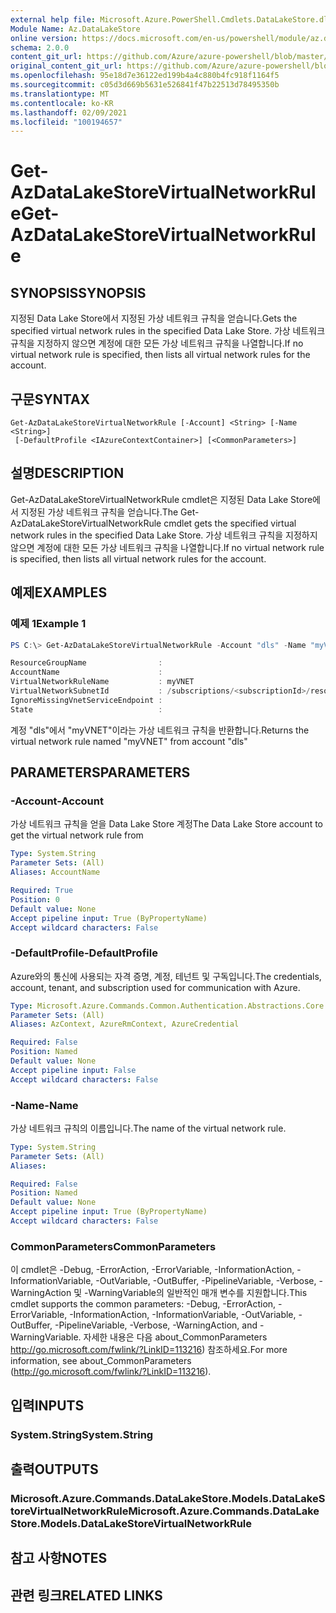 ```yaml
---
external help file: Microsoft.Azure.PowerShell.Cmdlets.DataLakeStore.dll-Help.xml
Module Name: Az.DataLakeStore
online version: https://docs.microsoft.com/en-us/powershell/module/az.datalakestore/get-azdatalakestorevirtualnetworkrule
schema: 2.0.0
content_git_url: https://github.com/Azure/azure-powershell/blob/master/src/DataLakeStore/DataLakeStore/help/Get-AzDataLakeStoreVirtualNetworkRule.md
original_content_git_url: https://github.com/Azure/azure-powershell/blob/master/src/DataLakeStore/DataLakeStore/help/Get-AzDataLakeStoreVirtualNetworkRule.md
ms.openlocfilehash: 95e18d7e36122ed199b4a4c880b4fc918f1164f5
ms.sourcegitcommit: c05d3d669b5631e526841f47b22513d78495350b
ms.translationtype: MT
ms.contentlocale: ko-KR
ms.lasthandoff: 02/09/2021
ms.locfileid: "100194657"
---
```

# <span data-ttu-id="669d7-101">Get-AzDataLakeStoreVirtualNetworkRule</span><span class="sxs-lookup"><span data-stu-id="669d7-101">Get-AzDataLakeStoreVirtualNetworkRule</span></span>

## <span data-ttu-id="669d7-102">SYNOPSIS</span><span class="sxs-lookup"><span data-stu-id="669d7-102">SYNOPSIS</span></span>
<span data-ttu-id="669d7-103">지정된 Data Lake Store에서 지정된 가상 네트워크 규칙을 얻습니다.</span><span class="sxs-lookup"><span data-stu-id="669d7-103">Gets the specified virtual network rules in the specified Data Lake Store.</span></span>
<span data-ttu-id="669d7-104">가상 네트워크 규칙을 지정하지 않으면 계정에 대한 모든 가상 네트워크 규칙을 나열합니다.</span><span class="sxs-lookup"><span data-stu-id="669d7-104">If no virtual network rule is specified, then lists all virtual network rules for the account.</span></span>

## <span data-ttu-id="669d7-105">구문</span><span class="sxs-lookup"><span data-stu-id="669d7-105">SYNTAX</span></span>

```
Get-AzDataLakeStoreVirtualNetworkRule [-Account] <String> [-Name <String>]
 [-DefaultProfile <IAzureContextContainer>] [<CommonParameters>]
```

## <span data-ttu-id="669d7-106">설명</span><span class="sxs-lookup"><span data-stu-id="669d7-106">DESCRIPTION</span></span>
<span data-ttu-id="669d7-107">Get-AzDataLakeStoreVirtualNetworkRule cmdlet은 지정된 Data Lake Store에서 지정된 가상 네트워크 규칙을 얻습니다.</span><span class="sxs-lookup"><span data-stu-id="669d7-107">The Get-AzDataLakeStoreVirtualNetworkRule cmdlet gets the specified virtual network rules in the specified Data Lake Store.</span></span>
<span data-ttu-id="669d7-108">가상 네트워크 규칙을 지정하지 않으면 계정에 대한 모든 가상 네트워크 규칙을 나열합니다.</span><span class="sxs-lookup"><span data-stu-id="669d7-108">If no virtual network rule is specified, then lists all virtual network rules for the account.</span></span>

## <span data-ttu-id="669d7-109">예제</span><span class="sxs-lookup"><span data-stu-id="669d7-109">EXAMPLES</span></span>

### <span data-ttu-id="669d7-110">예제 1</span><span class="sxs-lookup"><span data-stu-id="669d7-110">Example 1</span></span>
```powershell
PS C:\> Get-AzDataLakeStoreVirtualNetworkRule -Account "dls" -Name "myVNET"

ResourceGroupName                :
AccountName                      :
VirtualNetworkRuleName           : myVNET
VirtualNetworkSubnetId           : /subscriptions/<subscriptionId>/resourceGroups/<resourceGroup>/providers/Microsoft.Network/virtualNetworks/myVNET/subnets/testId
IgnoreMissingVnetServiceEndpoint :
State                            :
```

<span data-ttu-id="669d7-111">계정 "dls"에서 "myVNET"이라는 가상 네트워크 규칙을 반환합니다.</span><span class="sxs-lookup"><span data-stu-id="669d7-111">Returns the virtual network rule named "myVNET" from account "dls"</span></span>

## <span data-ttu-id="669d7-112">PARAMETERS</span><span class="sxs-lookup"><span data-stu-id="669d7-112">PARAMETERS</span></span>

### <span data-ttu-id="669d7-113">-Account</span><span class="sxs-lookup"><span data-stu-id="669d7-113">-Account</span></span>
<span data-ttu-id="669d7-114">가상 네트워크 규칙을 얻을 Data Lake Store 계정</span><span class="sxs-lookup"><span data-stu-id="669d7-114">The Data Lake Store account to get the virtual network rule from</span></span>

```yaml
Type: System.String
Parameter Sets: (All)
Aliases: AccountName

Required: True
Position: 0
Default value: None
Accept pipeline input: True (ByPropertyName)
Accept wildcard characters: False
```

### <span data-ttu-id="669d7-115">-DefaultProfile</span><span class="sxs-lookup"><span data-stu-id="669d7-115">-DefaultProfile</span></span>
<span data-ttu-id="669d7-116">Azure와의 통신에 사용되는 자격 증명, 계정, 테넌트 및 구독입니다.</span><span class="sxs-lookup"><span data-stu-id="669d7-116">The credentials, account, tenant, and subscription used for communication with Azure.</span></span>

```yaml
Type: Microsoft.Azure.Commands.Common.Authentication.Abstractions.Core.IAzureContextContainer
Parameter Sets: (All)
Aliases: AzContext, AzureRmContext, AzureCredential

Required: False
Position: Named
Default value: None
Accept pipeline input: False
Accept wildcard characters: False
```

### <span data-ttu-id="669d7-117">-Name</span><span class="sxs-lookup"><span data-stu-id="669d7-117">-Name</span></span>
<span data-ttu-id="669d7-118">가상 네트워크 규칙의 이름입니다.</span><span class="sxs-lookup"><span data-stu-id="669d7-118">The name of the virtual network rule.</span></span>

```yaml
Type: System.String
Parameter Sets: (All)
Aliases:

Required: False
Position: Named
Default value: None
Accept pipeline input: True (ByPropertyName)
Accept wildcard characters: False
```

### <span data-ttu-id="669d7-119">CommonParameters</span><span class="sxs-lookup"><span data-stu-id="669d7-119">CommonParameters</span></span>
<span data-ttu-id="669d7-120">이 cmdlet은 -Debug, -ErrorAction, -ErrorVariable, -InformationAction, -InformationVariable, -OutVariable, -OutBuffer, -PipelineVariable, -Verbose, -WarningAction 및 -WarningVariable의 일반적인 매개 변수를 지원합니다.</span><span class="sxs-lookup"><span data-stu-id="669d7-120">This cmdlet supports the common parameters: -Debug, -ErrorAction, -ErrorVariable, -InformationAction, -InformationVariable, -OutVariable, -OutBuffer, -PipelineVariable, -Verbose, -WarningAction, and -WarningVariable.</span></span> <span data-ttu-id="669d7-121">자세한 내용은 다음 about_CommonParameters http://go.microsoft.com/fwlink/?LinkID=113216) 참조하세요.</span><span class="sxs-lookup"><span data-stu-id="669d7-121">For more information, see about_CommonParameters (http://go.microsoft.com/fwlink/?LinkID=113216).</span></span>

## <span data-ttu-id="669d7-122">입력</span><span class="sxs-lookup"><span data-stu-id="669d7-122">INPUTS</span></span>

### <span data-ttu-id="669d7-123">System.String</span><span class="sxs-lookup"><span data-stu-id="669d7-123">System.String</span></span>

## <span data-ttu-id="669d7-124">출력</span><span class="sxs-lookup"><span data-stu-id="669d7-124">OUTPUTS</span></span>

### <span data-ttu-id="669d7-125">Microsoft.Azure.Commands.DataLakeStore.Models.DataLakeStoreVirtualNetworkRule</span><span class="sxs-lookup"><span data-stu-id="669d7-125">Microsoft.Azure.Commands.DataLakeStore.Models.DataLakeStoreVirtualNetworkRule</span></span>

## <span data-ttu-id="669d7-126">참고 사항</span><span class="sxs-lookup"><span data-stu-id="669d7-126">NOTES</span></span>

## <span data-ttu-id="669d7-127">관련 링크</span><span class="sxs-lookup"><span data-stu-id="669d7-127">RELATED LINKS</span></span>
